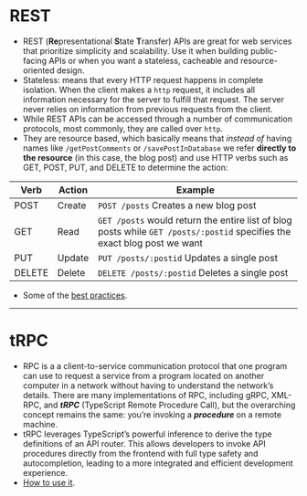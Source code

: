 # REST
- REST (**Re**presentational **S**tate **T**ransfer) APIs are great for web services that prioritize simplicity and scalability. Use it when building public-facing APIs or when you want a stateless, cacheable and resource-oriented design.
- Stateless: means that every HTTP request happens in complete isolation. When the client makes a `http` request, it includes all information necessary for the server to fulfill that request. The server never relies on information from previous requests from the client.
- While REST APIs can be accessed through a number of communication protocols, most commonly, they are called over `http`.
- They are resource based, which basically means that *instead of* having names like `/getPostComments` or `/savePostInDatabase` we refer **directly to the resource** (in this case, the blog post) and use HTTP verbs such as GET, POST, PUT, and DELETE to determine the action:
  
Verb | Action | Example
-- | -- | --
POST | Create | `POST /posts` Creates a new blog post
GET | Read | `GET /posts` would return the entire list of blog posts while `GET /posts/:postid` specifies the exact blog post we want
PUT | Update | `PUT /posts/:postid` Updates a single post
DELETE | Delete | `DELETE /posts/:postid` Deletes a single post

- Some of the [best practices](https://stackoverflow.blog/2020/03/02/best-practices-for-rest-api-design#h-allow-filtering-sorting-and-pagination).
---
# tRPC
- RPC is a a client-to-service communication protocol that one program can use to request a service from a program located on another computer in a network without having to understand the network’s details. There are many implementations of RPC, including gRPC, XML-RPC, and ***tRPC*** (TypeScript Remote Procedure Call), but the overarching concept remains the same: you’re invoking a ***procedure*** on a remote machine.
- tRPC leverages TypeScript’s powerful inference to derive the type definitions of an API router. This allows developers to invoke API procedures directly from the frontend with full type safety and autocompletion, leading to a more integrated and efficient development experience.
- [How to use it](https://trpc.io/docs/quickstart#try-it-out-for-yourself).
